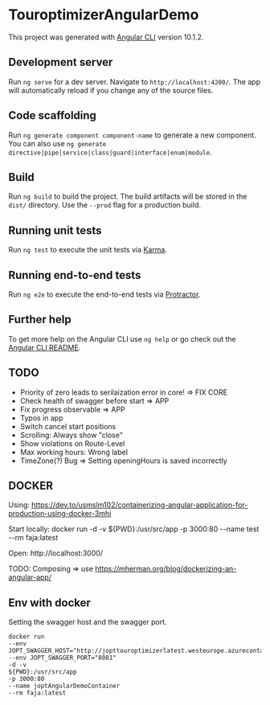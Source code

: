 # TouroptimizerAngularDemo

This project was generated with [Angular CLI](https://github.com/angular/angular-cli) version 10.1.2.

## Development server

Run `ng serve` for a dev server. Navigate to `http://localhost:4200/`. The app will automatically reload if you change any of the source files.

## Code scaffolding

Run `ng generate component component-name` to generate a new component. You can also use `ng generate directive|pipe|service|class|guard|interface|enum|module`.

## Build

Run `ng build` to build the project. The build artifacts will be stored in the `dist/` directory. Use the `--prod` flag for a production build.

## Running unit tests

Run `ng test` to execute the unit tests via [Karma](https://karma-runner.github.io).

## Running end-to-end tests

Run `ng e2e` to execute the end-to-end tests via [Protractor](http://www.protractortest.org/).

## Further help

To get more help on the Angular CLI use `ng help` or go check out the [Angular CLI README](https://github.com/angular/angular-cli/blob/master/README.md).



## TODO
- Priority of zero leads to serilaization error in core! => FIX CORE
- Check health of swagger before start => APP
- Fix progress observable => APP
- Typos in app
- Switch cancel start positions
- Scrolling: Always show "close"
- Show violations on Route-Level
- Max working hours: Wrong label
- TimeZone(?) Bug => Setting openingHours is saved incorrectly




## DOCKER
Using: https://dev.to/usmslm102/containerizing-angular-application-for-production-using-docker-3mhi

Start locally: docker run -d -v ${PWD}:/usr/src/app -p 3000:80 --name test --rm faja:latest

Open: http://localhost:3000/

TODO: Composing => use https://mherman.org/blog/dockerizing-an-angular-app/

## Env with docker

Setting the swagger host and the swagger port.

```
docker run  
--env JOPT_SWAGGER_HOST="http://jopttouroptimizerlatest.westeurope.azurecontainer.io" 
--env JOPT_SWAGGER_PORT="8081" 
-d -v 
${PWD}:/usr/src/app 
-p 3000:80 
--name joptAngularDemoContainer 
--rm faja:latest
```
